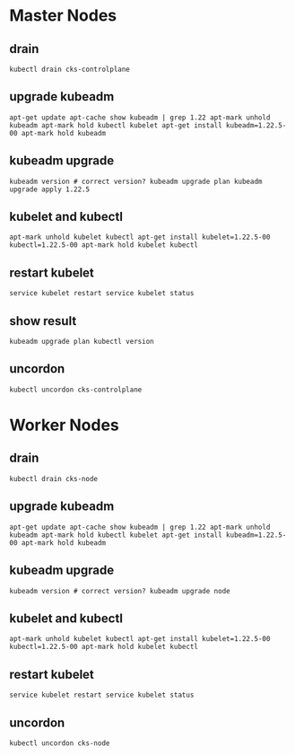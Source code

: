 # Master Nodes

## drain

`kubectl drain cks-controlplane`

## upgrade kubeadm

`apt-get update
apt-cache show kubeadm | grep 1.22
apt-mark unhold kubeadm
apt-mark hold kubectl kubelet
apt-get install kubeadm=1.22.5-00
apt-mark hold kubeadm`

## kubeadm upgrade

`kubeadm version # correct version?
kubeadm upgrade plan
kubeadm upgrade apply 1.22.5`

## kubelet and kubectl

`apt-mark unhold kubelet kubectl
apt-get install kubelet=1.22.5-00 kubectl=1.22.5-00
apt-mark hold kubelet kubectl`

## restart kubelet

`service kubelet restart
service kubelet status`

## show result

`kubeadm upgrade plan
kubectl version`

## uncordon

`kubectl uncordon cks-controlplane`

# Worker Nodes

## drain

`kubectl drain cks-node`

## upgrade kubeadm

`apt-get update
apt-cache show kubeadm | grep 1.22
apt-mark unhold kubeadm
apt-mark hold kubectl kubelet
apt-get install kubeadm=1.22.5-00
apt-mark hold kubeadm`

## kubeadm upgrade

`kubeadm version # correct version?
kubeadm upgrade node`

## kubelet and kubectl

`apt-mark unhold kubelet kubectl
apt-get install kubelet=1.22.5-00 kubectl=1.22.5-00
apt-mark hold kubelet kubectl`

## restart kubelet

`service kubelet restart
service kubelet status`

## uncordon

`kubectl uncordon cks-node`
